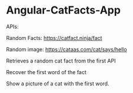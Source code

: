 # Angular-CatFacts-App

APIs:

Random Facts: https://catfact.ninja/fact

Random image: https://cataas.com/cat/says/hello

Retrieves a random cat fact from the first API

Recover the first word of the fact

Show a picture of a cat with the first word.
